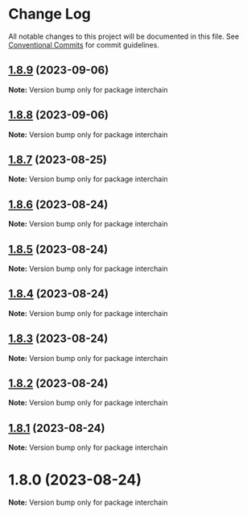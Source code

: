 # Change Log

All notable changes to this project will be documented in this file.
See [Conventional Commits](https://conventionalcommits.org) for commit guidelines.

## [1.8.9](https://github.com/cosmology-tech/interchain/compare/interchain@1.8.8...interchain@1.8.9) (2023-09-06)

**Note:** Version bump only for package interchain

## [1.8.8](https://github.com/cosmology-tech/interchain/compare/interchain@1.8.7...interchain@1.8.8) (2023-09-06)

**Note:** Version bump only for package interchain

## [1.8.7](https://github.com/cosmology-tech/interchain/compare/interchain@1.8.6...interchain@1.8.7) (2023-08-25)

**Note:** Version bump only for package interchain

## [1.8.6](https://github.com/cosmology-tech/interchain/compare/interchain@1.8.5...interchain@1.8.6) (2023-08-24)

**Note:** Version bump only for package interchain

## [1.8.5](https://github.com/cosmology-tech/interchain/compare/interchain@1.8.4...interchain@1.8.5) (2023-08-24)

**Note:** Version bump only for package interchain

## [1.8.4](https://github.com/cosmology-tech/interchain/compare/interchain@1.8.3...interchain@1.8.4) (2023-08-24)

**Note:** Version bump only for package interchain

## [1.8.3](https://github.com/cosmology-tech/interchain/compare/interchain@1.8.2...interchain@1.8.3) (2023-08-24)

**Note:** Version bump only for package interchain

## [1.8.2](https://github.com/cosmology-tech/interchain/compare/interchain@1.8.1...interchain@1.8.2) (2023-08-24)

**Note:** Version bump only for package interchain

## [1.8.1](https://github.com/cosmology-tech/interchain/compare/interchain@1.8.0...interchain@1.8.1) (2023-08-24)

**Note:** Version bump only for package interchain

# 1.8.0 (2023-08-24)

**Note:** Version bump only for package interchain
